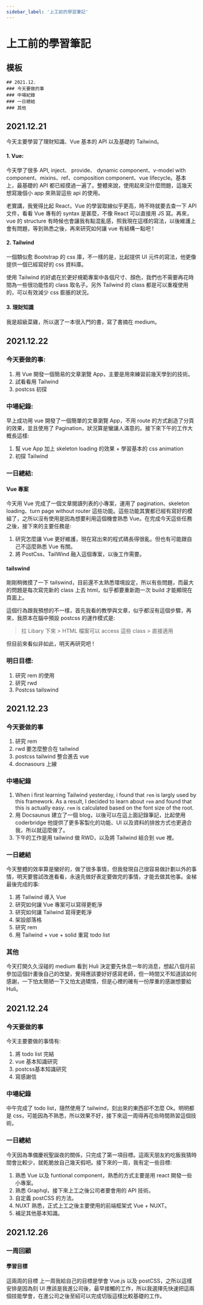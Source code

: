```yaml
---
sidebar_label: '上工前的學習筆記'
---
```


# 上工前的學習筆記

## 模板
```
## 2021.12.
### 今天要做的事
### 中場紀錄
### 一日總結
### 其他
```


## 2021.12.21
今天主要學習了理財知識、Vue 基本的 API 以及基礎的 Tailwind。
#### 1. Vue: 
今天學了很多 API, inject、 provide、 dynamic component、v-model with component、mixins、ref、composition component、vue lifecycle。基本上，最基礎的 API 都已經摸過一遍了。整體來說，使用起來沒什麼問題，這幾天想寫幾個小 app 來熟習這些 api 的使用。

老實講，我覺得比起 React，Vue 的學習取線似乎更高，時不時就要去查一下 API 文件，看看 Vue 專有的 syntax 是甚麼，不像 React 可以直接用 JS 寫。再來，vue 的 structure 有時候也會讓我有點混亂感，照我現在這樣的寫法，以後維護上會有問題，等到熟悉之後，再來研究如何讓 vue 有結構一點吧 !

#### 2. Tailwind
一個類似愈 Bootstrap 的 css 庫，不一樣的是，比起提供 UI 元件的寫法，他更像提供一個已經寫好的 css 資料庫。

使用 Tailwind 的好處在於更好規範專案中各個尺寸、顏色，我們也不需要再花時間為一些很功能性的 class 取名子。另外 Tailwind 的 class 都是可以重複使用的，可以有效減少 css 膨脹的狀況。

#### 3. 理財知識
我是超級菜雞，所以選了一本很入門的書，寫了書摘在 medium。




## 2021.12.22
### 今天要做的事:
1. 用 Vue 開發一個簡易的文章瀏覽 App，主要是用來練習前幾天學到的技術。
2. 試看看用 Tailwind
3. postcss 初探

### 中場紀錄:
早上成功用 vue 開發了一個簡單的文章瀏覽 App，不用 route 的方式創造了分頁的效果，並且使用了 Pagination，狀況算是蠻讓人滿意的。接下來下午的工作大概長這樣:

1. 幫 vue App 加上 skeleton loading 的效果 + 學習基本的 css animation
2. 初探 Tailwind

### 一日總結:
#### Vue 專案
今天用 Vue 完成了一個文章閱讀列表的小專案，運用了 pagination、skeleton loading、turn page without router 這些功能。這些功能其實都已經有寫好的模組了，之所以沒有使用是因為想要利用這個機會熟悉 Vue。在完成今天這些任務之後，接下來的主要任務是:

1. 研究怎麼讓 Vue 更好維護，現在寫出來的程式碼長得很亂。但也有可能跟自己不這麼熟悉 Vue 有關。
2. 將 PostCss、TailWind 融入這個專案，以後工作需要。

#### tailswind
剛剛稍微摸了一下 tailswind，目前還不太熟悉環境設定，所以有些問題，而最大的問題是每次寫完新的 class 上去 html，似乎都要重新跑一次 build 才能顯現在頁面上。

這個行為跟我預想的不一樣，首先我看的教學與文章，似乎都沒有這個步驟，再來，我原本在腦中預設 postcss 的運作模式是:

> 拉 Libary 下來 > HTML 檔案可以 access 這些 class > 直接適用

但目前來看似非如此，明天再研究吧 !

### 明日目標:
1. 研究 rem 的使用
2. 研究 rwd
3. Postcss tailswind



## 2021.12.23
### 今天要做的事
1. 研究 rem 
2. rwd 要怎麼整合在 tailwind
3. postcss tailwind 整合進去 vue
4. docnasours 上線

### 中場紀錄
1. When i first learning Tailwind yesterday, i found that `rem` is largly used by this framework. As a result, I decided to learn about `rem` and found that this is actually easy. `rem` is calculated based on the font size of the root.
2. 用 Docsaunus 建立了一個 blog，以後可以在這上面記錄筆記，比起使用 coderbridge 他提供了更多客製化的功能、UI 以及資料的排放方式也更適合我，所以就這麼做了。
3. 下午的工作是用 tailwind 做 RWD，以及將 Tailwind 結合到 vue 裡。
### 一日總結
今天整體的效率算是蠻好的，做了很多事情，但我發現自己很容易做計劃以外的事情，明天要嘗試改進看看，永遠先做好表定要做完的事情，才能去做其他事。金梯最後完成的事:
1. 將 Tailwind 導入 Vue
2. 研究如何讓 Vue 專案可以寫得更乾淨
3. 研究如何讓 Tailwind 寫得更乾淨
4. 架設部落格
5. 研究 rem
6. 用 Tailwind + vue + solid 重寫 todo list
### 其他
今天打開久久沒碰的 medium 看到 Huli 決定要先休息一年的消息，想起八個月前參加這個計畫後自己的改變，覺得應該要好好感寫老師，但一時間又不知道該如何感謝，一下怕太簡陋一下又怕太過矯情，但是心裡的確有一份厚重的感謝想要給 Huli。




## 2021.12.24
### 今天要做的事
今天主要要做的事情有:
1. 將 todo list 完結
2. vue 基本知識研究
3. postcss基本知識研究
4. 寫感謝信

### 中場紀錄
中午完成了 todo list，隨然使用了 tailwind，刻出來的東西卻不怎麼 Ok。明明都是 css，可能因為不熟悉，所以效果不好，接下來這一周得再花些時間熟習這個技術。

### 一日總結
今天因為準備慶祝聖誕夜的關係，只完成了第一項目標。這兩天朋友約吃飯我猜時間會比較少，就乾脆放自己幾天假吧。接下來的一周，我有定一些目標:

1. 熟悉 Vue 以及 funtional component，熟悉的方式主要是用 react 開發一些小專案。
2. 熟悉 Graphql，接下來上工之後公司者要會用的 API 技術。
3. 自定義 postCSS 的方法。
4. NUXT 熟悉，正式上工之後主要使用的前端框架式 Vue + NUXT。
5. 補足其他基本知識。

## 2021.12.26
### 一周回顧
#### 學習目標
這兩周的目標
上一周我給自己的目標是學會 Vue.js 以及 postCSS，之所以這樣安排是因為刻 UI 應該是我進公司後，最早接觸的工作，所以我選擇先快速把這兩個技能學會，在進公司之後至紹可以完成切版這樣比較基礎的工作。


